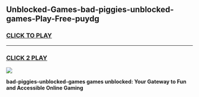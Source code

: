 
## Unblocked-Games-bad-piggies-unblocked-games-Play-Free-puydg
<h3>
<a href="https://premium76.site?title=bad-piggies-unblocked-games&ref=18A">CLICK TO PLAY</a></h3>
<hr>

<h3>
<a href="https://premium76.site?title=bad-piggies-unblocked-games&ref=18A">CLICK 2 PLAY</a>
  
</h3>

<a href="https://premium76.site?title=bad-piggies-unblocked-games&ref=18A"><img src="https://clearcache.store/games.png"></a>


**bad-piggies-unblocked-games games unblocked: Your Gateway to Fun and Accessible Online Gaming**

